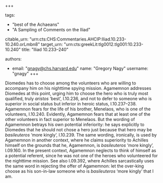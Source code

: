 +++

tags:
- "best of the Achaeans"
- "A Sampling of Comments on the Iliad"

citable_urn: "urn:cts:CHS:Commentaries.AHCIP:Iliad.10.233-10.240.orLmbn8"
target_urn: "urn:cts:greekLit:tlg0012.tlg001:10.233-10.240"
title: "Iliad 10.233–240"

authors:
- email: "gnagy@chs.harvard.edu"
  name: "Gregory Nagy"
  username: "gnagy"
+++

<p>Diomedes has to choose among the volunteers who are willing to accompany him on his nighttime spying mission. Agamemnon addresses Diomedes at this point, urging him to choose the hero who is truly most qualified, truly <em>aristos</em> ‘best’, I.10.236, and not to defer to someone who is superior in social status but inferior in heroic status, I.10.237–238. Agamemnon fears for the life of his brother, Menelaos, who is one of the volunteers, I.10.240. Evidently, Agamemnon fears that at least one of the other volunteers in fact superior to Menelaos. But the wording of Agamemnon betrays his own potential inferiority: he says explicitly to Diomedes that he should not chose a hero just because that hero may be <em>basileuteros</em> ‘more kingly’, I.10.239. The same wording, ironically, is used by Agamemnon in another context, where he claims superiority to Achilles himself on the grounds that he, Agamemnon, is <em>basileuteros</em> ‘more kingly’, Ι.09.160. In the present context, Agamemnon neglects to think of himself as a potential referent, since he was not one of the heroes who volunteered for the nighttime mission. See also I.09.392, where Achilles sarcastically uses the same word in rejecting the offer of Agamemnon: let the over-king choose as his son-in-law someone who is <em>basileuteros</em> ‘more kingly’ that I am.</p>